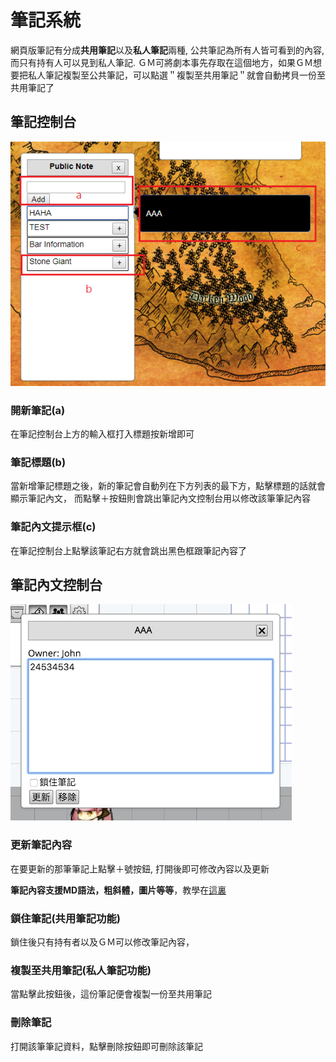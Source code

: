 
# 筆記系統

網頁版筆記有分成**共用筆記**以及**私人筆記**兩種, 公共筆記為所有人皆可看到的內容, 而只有持有人可以見到私人筆記. ＧＭ可將劇本事先存取在這個地方，如果ＧＭ想要把私人筆記複製至公共筆記，可以點選＂複製至共用筆記＂就會自動拷貝一份至共用筆記了

## 筆記控制台

![筆記控制台](../../img/note.png)

### 開新筆記(a)

在筆記控制台上方的輸入框打入標題按新增即可

### 筆記標題(b)

當新增筆記標題之後，新的筆記會自動列在下方列表的最下方，點擊標題的話就會顯示筆記內文，
而點擊＋按鈕則會跳出筆記內文控制台用以修改該筆筆記內容

### 筆記內文提示框(c)

在筆記控制台上點擊該筆記右方就會跳出黑色框跟筆記內容了

## 筆記內文控制台

![筆記控制台](../../img/zh/note-admin.png)

### 更新筆記內容

在要更新的那筆筆記上點擊＋號按鈕, 打開後即可修改內容以及更新

**筆記內容支援MD語法，粗斜體，圖片等等**，教學在[這裏](md-syntax.md)

### 鎖住筆記(共用筆記功能)

鎖住後只有持有者以及ＧＭ可以修改筆記內容，

### 複製至共用筆記(私人筆記功能)

當點擊此按鈕後，這份筆記便會複製一份至共用筆記

### 刪除筆記

打開該筆筆記資料，點擊刪除按鈕即可刪除該筆記


